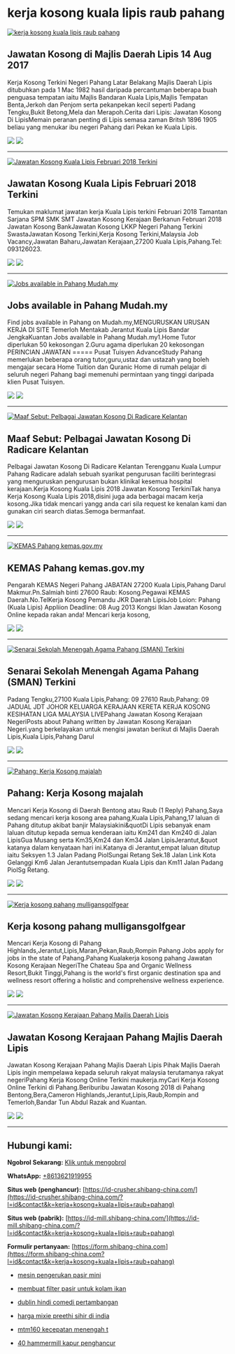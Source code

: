 # kerja kosong kuala lipis raub pahang

<a href="https://swt.shibang-china.com/?l=id&img&k=kerja+kosong+kuala+lipis+raub+pahang" target="_blank">![kerja kosong kuala lipis raub pahang](http://static.shibang-china.com/all-800x300/553.jpg)</a>

## Jawatan Kosong di Majlis Daerah Lipis 14 Aug 2017
Kerja Kosong Terkini Negeri Pahang Latar Belakang Majlis Daerah Lipis ditubuhkan pada 1 Mac 1982 hasil daripada percantuman beberapa buah penguasa tempatan iaitu Majlis Bandaran Kuala Lipis,Majlis Tempatan Benta,Jerkoh dan Penjom serta pekanpekan kecil seperti Padang Tengku,Bukit Betong,Mela dan Merapoh.Cerita dari Lipis: Jawatan Kosong Di LipisMemain peranan penting di Lipis semasa zaman Britsh 1896 1905 beliau yang menukar ibu negeri Pahang dari Pekan ke Kuala Lipis.


<a href="https://whatsapp.shibangsoft.com/WhatsApp.php" target="_blank" title="WhatsApp">![](http://static.shibang-china.com/icon/whatsapp.png)</a> <a href="https://swt.shibang-china.com/?l=id&icon&k=kerja+kosong+kuala+lipis+raub+pahang" target="_blank">![](http://static.shibang-china.com/icon/chat-id.png)</a>

---

<a href="https://swt.shibang-china.com/?l=id&img&k=kerja+kosong+kuala+lipis+raub+pahang" target="_blank">![Jawatan Kosong Kuala Lipis Februari 2018 Terkini](http://static.shibang-china.com/all-800x300/1375.jpg)</a>

## Jawatan Kosong Kuala Lipis Februari 2018 Terkini
Temukan maklumat jawatan kerja Kuala Lipis terkini Februari 2018 Tamantan Sarjana SPM SMK SMT Jawatan Kosong Kerajaan Berkanun Februari 2018 Jawatan Kosong BankJawatan Kosong LKKP Negeri Pahang Terkini SwastaJawatan Kosong Terkini,Kerja Kosong Terkini,Malaysia Job Vacancy,Jawatan Baharu,Jawatan Kerajaan,27200 Kuala Lipis,Pahang.Tel: 093126023.


<a href="https://whatsapp.shibangsoft.com/WhatsApp.php" target="_blank" title="WhatsApp">![](http://static.shibang-china.com/icon/whatsapp.png)</a> <a href="https://swt.shibang-china.com/?l=id&icon&k=kerja+kosong+kuala+lipis+raub+pahang" target="_blank">![](http://static.shibang-china.com/icon/chat-id.png)</a>

---

<a href="https://swt.shibang-china.com/?l=id&img&k=kerja+kosong+kuala+lipis+raub+pahang" target="_blank">![Jobs available in Pahang Mudah.my](http://static.shibang-china.com/all-800x300/502.jpg)</a>

## Jobs available in Pahang Mudah.my
Find jobs available in Pahang on Mudah.my,MENGURUSKAN URUSAN KERJA DI SITE Temerloh Mentakab Jerantut Kuala Lipis Bandar JengkaKuantan Jobs available in Pahang Mudah.my1.Home Tutor diperlukan 50 kekosongan 2.Guru agama diperlukan 20 kekosongan  PERINCIAN JAWATAN ===== Pusat Tuisyen AdvanceStudy Pahang memerlukan beberapa orang tutor,guru,ustaz dan ustazah yang boleh mengajar secara Home Tuition dan Quranic Home di rumah pelajar di seluruh negeri Pahang bagi memenuhi permintaan yang tinggi daripada klien Pusat Tuisyen.


<a href="https://whatsapp.shibangsoft.com/WhatsApp.php" target="_blank" title="WhatsApp">![](http://static.shibang-china.com/icon/whatsapp.png)</a> <a href="https://swt.shibang-china.com/?l=id&icon&k=kerja+kosong+kuala+lipis+raub+pahang" target="_blank">![](http://static.shibang-china.com/icon/chat-id.png)</a>

---

<a href="https://swt.shibang-china.com/?l=id&img&k=kerja+kosong+kuala+lipis+raub+pahang" target="_blank">![Maaf Sebut: Pelbagai Jawatan Kosong Di Radicare Kelantan](http://static.shibang-china.com/all-800x300/149.jpg)</a>

## Maaf Sebut: Pelbagai Jawatan Kosong Di Radicare Kelantan
Pelbagai Jawatan Kosong Di Radicare Kelantan Terengganu Kuala Lumpur Pahang Radicare adalah sebuah syarikat pengurusan faciliti berintegrasi yang menguruskan pengurusan bukan klinikal kesemua hospital kerajaan.Kerja Kosong Kuala Lipis 2018 Jawatan Kosong TerkiniTak hanya Kerja Kosong Kuala Lipis 2018,disini juga ada berbagai macam kerja kosong.Jika tidak mencari yangg anda cari sila request ke kenalan kami dan gunakan ciri search diatas.Semoga bermanfaat.


<a href="https://whatsapp.shibangsoft.com/WhatsApp.php" target="_blank" title="WhatsApp">![](http://static.shibang-china.com/icon/whatsapp.png)</a> <a href="https://swt.shibang-china.com/?l=id&icon&k=kerja+kosong+kuala+lipis+raub+pahang" target="_blank">![](http://static.shibang-china.com/icon/chat-id.png)</a>

---

<a href="https://swt.shibang-china.com/?l=id&img&k=kerja+kosong+kuala+lipis+raub+pahang" target="_blank">![KEMAS Pahang kemas.gov.my](http://static.shibang-china.com/all-800x300/1262.jpg)</a>

## KEMAS Pahang kemas.gov.my
Pengarah KEMAS Negeri Pahang JABATAN 27200 Kuala Lipis,Pahang Darul Makmur.Pn.Salmiah binti 27600 Raub: Kosong.Pegawai KEMAS Daerah.No.TelKerja Kosong Pemandu JKR Daerah LipisJob Loion: Pahang (Kuala Lipis) Appliion Deadline: 08 Aug 2013 Kongsi Iklan Jawatan Kosong Online kepada rakan anda! Mencari kerja kosong,


<a href="https://whatsapp.shibangsoft.com/WhatsApp.php" target="_blank" title="WhatsApp">![](http://static.shibang-china.com/icon/whatsapp.png)</a> <a href="https://swt.shibang-china.com/?l=id&icon&k=kerja+kosong+kuala+lipis+raub+pahang" target="_blank">![](http://static.shibang-china.com/icon/chat-id.png)</a>

---

<a href="https://swt.shibang-china.com/?l=id&img&k=kerja+kosong+kuala+lipis+raub+pahang" target="_blank">![Senarai Sekolah Menengah Agama Pahang (SMAN) Terkini](http://static.shibang-china.com/all-800x300/593.jpg)</a>

## Senarai Sekolah Menengah Agama Pahang (SMAN) Terkini
Padang Tengku,27100 Kuala Lipis,Pahang: 09 27610 Raub,Pahang: 09 JADUAL JDT JOHOR KELUARGA KERAJAAN KERETA KERJA KOSONG KESIHATAN LIGA MALAYSIA LIVEPahang Jawatan Kosong Kerajaan NegeriPosts about Pahang written by Jawatan Kosong Kerajaan Negeri.yang berkelayakan untuk mengisi jawatan berikut di Majlis Daerah Lipis,Kuala Lipis,Pahang Darul


<a href="https://whatsapp.shibangsoft.com/WhatsApp.php" target="_blank" title="WhatsApp">![](http://static.shibang-china.com/icon/whatsapp.png)</a> <a href="https://swt.shibang-china.com/?l=id&icon&k=kerja+kosong+kuala+lipis+raub+pahang" target="_blank">![](http://static.shibang-china.com/icon/chat-id.png)</a>

---

<a href="https://swt.shibang-china.com/?l=id&img&k=kerja+kosong+kuala+lipis+raub+pahang" target="_blank">![Pahang: Kerja Kosong majalah](http://static.shibang-china.com/all-800x300/1285.jpg)</a>

## Pahang: Kerja Kosong majalah
Mencari Kerja Kosong di Daerah Bentong atau Raub (1 Reply) Pahang,Saya sedang mencari kerja kosong area pahang,Kuala Lipis,Pahang,17 laluan di Pahang ditutup akibat banjir Malaysiakini&quotDi Lipis sebanyak enam laluan ditutup kepada semua kenderaan iaitu Km241 dan Km240 di Jalan LipisGua Musang serta Km35,Km24 dan Km34 Jalan LipisJerantut,&quot katanya dalam kenyataan hari ini.Katanya di Jerantut,empat laluan ditutup iaitu Seksyen 1.3 Jalan Padang PiolSungai Retang Sek.18 Jalan Link Kota Gelanggi Km6 Jalan Jerantutsempadan Kuala Lipis dan Km11 Jalan Padang PiolSg Retang.


<a href="https://whatsapp.shibangsoft.com/WhatsApp.php" target="_blank" title="WhatsApp">![](http://static.shibang-china.com/icon/whatsapp.png)</a> <a href="https://swt.shibang-china.com/?l=id&icon&k=kerja+kosong+kuala+lipis+raub+pahang" target="_blank">![](http://static.shibang-china.com/icon/chat-id.png)</a>

---

<a href="https://swt.shibang-china.com/?l=id&img&k=kerja+kosong+kuala+lipis+raub+pahang" target="_blank">![Kerja kosong pahang mulligansgolfgear](http://static.shibang-china.com/all-800x300/861.jpg)</a>

## Kerja kosong pahang mulligansgolfgear
Mencari Kerja Kosong di Pahang Highlands,Jerantut,Lipis,Maran,Pekan,Raub,Rompin Pahang Jobs apply for jobs in the state of Pahang.Pahang Kualakerja kosong pahang Jawatan Kosong Kerajaan NegeriThe Chateau Spa and Organic Wellness Resort,Bukit Tinggi,Pahang is the world's first organic destination spa and wellness resort offering a holistic and comprehensive wellness experience.


<a href="https://whatsapp.shibangsoft.com/WhatsApp.php" target="_blank" title="WhatsApp">![](http://static.shibang-china.com/icon/whatsapp.png)</a> <a href="https://swt.shibang-china.com/?l=id&icon&k=kerja+kosong+kuala+lipis+raub+pahang" target="_blank">![](http://static.shibang-china.com/icon/chat-id.png)</a>

---

<a href="https://swt.shibang-china.com/?l=id&img&k=kerja+kosong+kuala+lipis+raub+pahang" target="_blank">![Jawatan Kosong Kerajaan Pahang Majlis Daerah Lipis](http://static.shibang-china.com/all-800x300/879.jpg)</a>

## Jawatan Kosong Kerajaan Pahang Majlis Daerah Lipis
Jawatan Kosong Kerajaan Pahang Majlis Daerah Lipis Pihak Majlis Daerah Lipis ingin mempelawa kepada seluruh rakyat malaysia terutamanya rakyat negeriPahang Kerja Kosong Online Terkini maukerja.myCari Kerja Kosong Online Terkini di Pahang.Beriburibu Jawatan Kosong 2018 di Pahang Bentong,Bera,Cameron Highlands,Jerantut,Lipis,Raub,Rompin and Temerloh,Bandar Tun Abdul Razak and Kuantan.


<a href="https://whatsapp.shibangsoft.com/WhatsApp.php" target="_blank" title="WhatsApp">![](http://static.shibang-china.com/icon/whatsapp.png)</a> <a href="https://swt.shibang-china.com/?l=id&icon&k=kerja+kosong+kuala+lipis+raub+pahang" target="_blank">![](http://static.shibang-china.com/icon/chat-id.png)</a>

---
## Hubungi kami:

**Ngobrol Sekarang:** [Klik untuk mengobrol](https://swt.shibang-china.com?l=id&contact&k=kerja+kosong+kuala+lipis+raub+pahang)

**WhatsApp:**  [+8613621919955](https://whatsapp.shibangsoft.com/WhatsApp.php)

**Situs web (penghancur):** [https://id-crusher.shibang-china.com/](https://id-crusher.shibang-china.com/?l=id&contact&k=kerja+kosong+kuala+lipis+raub+pahang)

**Situs web (pabrik):** [https://id-mill.shibang-china.com/](https://id-mill.shibang-china.com/?l=id&contact&k=kerja+kosong+kuala+lipis+raub+pahang)

**Formulir pertanyaan:** [https://form.shibang-china.com](https://form.shibang-china.com?l=id&contact&k=kerja+kosong+kuala+lipis+raub+pahang)

* [mesin pengerukan pasir mini](../34/mesin%20pengerukan%20pasir%20mini.md)

* [membuat filter pasir untuk kolam ikan](../40/membuat%20filter%20pasir%20untuk%20kolam%20ikan.md)

* [dublin hindi comedi pertambangan](../34/dublin%20hindi%20comedi%20pertambangan.md)

* [harga mixie preethi sihir di india](../34/harga%20mixie%20preethi%20sihir%20di%20india.md)

* [mtm160 kecepatan menengah t](../35/mtm160%20kecepatan%20menengah%20t.md)

* [40 hammermill kapur penghancur](../31/40%20hammermill%20kapur%20penghancur.md)